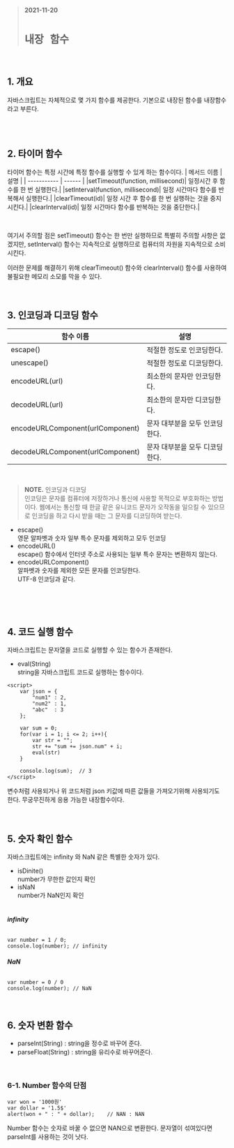 > __2021-11-20__ <br/>
> # __`내장 함수`__
<br>

## 1. 개요
자바스크립트는 자체적으로 몇 가지 함수를 제공한다. 기본으로 내장된 함수를 내장함수라고 부른다. 

<br><br>

## 2. 타이머 함수
타이머 함수는 특정 시간에 특정 함수를 실행할 수 있게 하는 함수이다.
| 메서드 이름  | 설명  |
| ----------- | ------ |
|setTimeout(function, millisecond)| 일정시간 후 함수를 한 번 실행한다.|
|setInterval(function, millisecond)| 일정 시간마다 함수를 반복해서 실행한다.|
|clearTimeout(id)| 일정 시간 후 함수를 한 번 실행하는 것을 중지시킨다.|
|clearInterval(id)| 일정 시간마다 함수를 반복하는 것을 중단한다.|

<br>

여기서 주의할 점은 setTimeout() 함수는 한 번만 실행하므로 특별히 주의할 사항은 없겠지만, setInterval() 함수는 지속적으로 실행하므로 컴퓨터의 자원을 지속적으로 소비시킨다.<br>

이러한 문제를 해결하기 위해 clearTimeout() 함수와 clearInterval() 함수를 사용하여 불필요한 메모리 소모를 막을 수 있다.<br><br><br>

## 3. 인코딩과 디코딩 함수
| 함수 이름  | 설명  |
| ----------- | ------ |
| escape()| 적절한 정도로 인코딩한다.|
| unescape()| 적절한 정도로 디코딩한다.|
| encodeURL(url)| 최소한의 문자만 인코딩한다.|
| decodeURL(url)| 최소한의 문자만 디코딩한다.|
| encodeURLComponent(urlComponent)| 문자 대부분을 모두 인코딩한다.|
| decodeURLComponent(urlComponent)| 문자 대부분을 모두 디코딩한다.|

<br>

> __NOTE.__
인코딩과 디코딩<br>
인코딩은 문자를 컴퓨터에 저장하거나 통신에 사용할 목적으로 부호화하는 방법이다. 웹에서는 통신할 때 한글 같은 유니코드 문자가 오작동을 일으킬 수 있으므로 인코딩을 하고 다시 받을 때는 그 문자를 디코딩하여 받는다.<br>
-  escape() <br>
영문 알파벳과 숫자 일부 특수 문자를 제외하고 모두 인코딩
- encodeURL() <br>
escape() 함수에서 인터넷 주소로 사용되는 일부 특수 문자는 변환하지 않는다.<br>
- encodeURLComponent() <br>
알파벳과 숫자를 제외한 모든 문자를 인코딩한다.<br>
UTF-8 인코딩과 같다. <br>

<br><br><br>

## 4. 코드 실행 함수
자바스크립트는 문자열을 코드로 실행할 수 있는 함수가 존재한다.<br>

- eval(String) <br>
string을 자바스크립트 코드로 실행하는 함수이다.<br>

```
<script>
    var json = {
        "num1" : 2,
        "num2" : 1,
        "abc"  : 3    
    };

    var sum = 0;
    for(var i = 1; i <= 2; i++){
        var str = "";
        str += "sum += json.num" + i;
        eval(str)
    }

    console.log(sum);  // 3
</script>
```

변수처럼 사용되거나 위 코드처럼 json 키값에 따른 값들을 가져오기위해 사용되기도 한다. 무궁무진하게 응용 가능한 내장함수이다.<br><br><br>

## 5. 숫자 확인 함수
자바스크립트에는 infinity 와 NaN 같은 특별한 숫자가 있다.

- isDinite() <br>
number가 무한한 값인지 확인
- isNaN<br>
number가 NaN인지 확인<br><br>

###### __infinity__
```
var number = 1 / 0;
console.log(number); // infinity
```

###### __NaN__
```
var number = 0 / 0
console.log(number); // NaN
```

<br>

## 6. 숫자 변환 함수
- parseInt(String) : string을 정수로 바꾸어 준다.
- parseFloat(String) : string을 유리수로 바꾸어준다.

<br>

### 6-1. Number 함수의 단점
```
var won = '1000원'
var dollar = '1.5$'
alert(won + " : " + dollar);    // NAN : NAN
```
Number 함수는 숫자로 바꿀 수 없으면 NAN으로 변환한다. 문자열이 섞여있다면 parseInt를 사용하는 것이 낫다.
 


